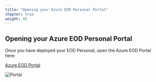 ```yaml
---
title: "Opening your Azure EOD Personal Portal"
chapter: true
weight: 40
---
```

## Opening your Azure EOD Personal Portal ##

Once you have deployed your EOD Personal, open the Azure EOD Portal here:

 [Azure EOD Portal](https://portal-1007-westus2.prod001.genesysengage.com/)

![Portal](/images/file_1586363225629_pec-portal.png)
